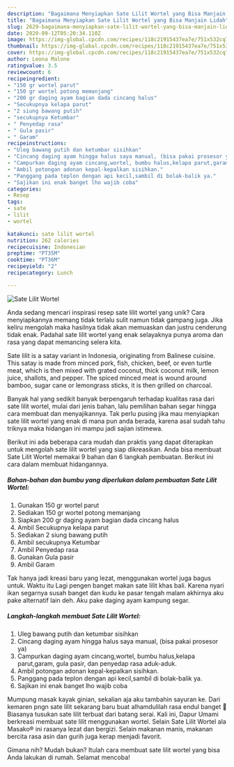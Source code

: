 ```yaml
---
description: "Bagaimana Menyiapkan Sate Lilit Wortel yang Bisa Manjain Lidah"
title: "Bagaimana Menyiapkan Sate Lilit Wortel yang Bisa Manjain Lidah"
slug: 2629-bagaimana-menyiapkan-sate-lilit-wortel-yang-bisa-manjain-lidah
date: 2020-09-12T05:20:34.110Z
image: https://img-global.cpcdn.com/recipes/118c21915437ea7e/751x532cq70/sate-lilit-wortel-foto-resep-utama.jpg
thumbnail: https://img-global.cpcdn.com/recipes/118c21915437ea7e/751x532cq70/sate-lilit-wortel-foto-resep-utama.jpg
cover: https://img-global.cpcdn.com/recipes/118c21915437ea7e/751x532cq70/sate-lilit-wortel-foto-resep-utama.jpg
author: Leona Malone
ratingvalue: 3.5
reviewcount: 6
recipeingredient:
- "150 gr wortel parut"
- "150 gr wortel potong memanjang"
- "200 gr daging ayam bagian dada cincang halus"
- "Secukupnya kelapa parut"
- "2 siung bawang putih"
- "secukupnya Ketumbar"
- " Penyedap rasa"
- " Gula pasir"
- " Garam"
recipeinstructions:
- "Uleg bawang putih dan ketumbar sisihkan"
- "Cincang daging ayam hingga halus saya manual, (bisa pakai prosesor ya)"
- "Campurkan daging ayam cincang,wortel, bumbu halus,kelapa parut,garam, gula pasir, dan penyedap rasa aduk-aduk."
- "Ambil potongan adonan kepal-kepalkan sisihkan."
- "Panggang pada teplon dengan api kecil,sambil di bolak-balik ya."
- "Sajikan ini enak banget lho wajib coba"
categories:
- Resep
tags:
- sate
- lilit
- wortel

katakunci: sate lilit wortel 
nutrition: 262 calories
recipecuisine: Indonesian
preptime: "PT35M"
cooktime: "PT36M"
recipeyield: "2"
recipecategory: Lunch

---
```



![Sate Lilit Wortel](https://img-global.cpcdn.com/recipes/118c21915437ea7e/751x532cq70/sate-lilit-wortel-foto-resep-utama.jpg)

Anda sedang mencari inspirasi resep sate lilit wortel yang unik? Cara menyiapkannya memang tidak terlalu sulit namun tidak gampang juga. Jika keliru mengolah maka hasilnya tidak akan memuaskan dan justru cenderung tidak enak. Padahal sate lilit wortel yang enak selayaknya punya aroma dan rasa yang dapat memancing selera kita.

Sate lilit is a satay variant in Indonesia, originating from Balinese cuisine. This satay is made from minced pork, fish, chicken, beef, or even turtle meat, which is then mixed with grated coconut, thick coconut milk, lemon juice, shallots, and pepper. The spiced minced meat is wound around bamboo, sugar cane or lemongrass sticks, it is then grilled on charcoal.

Banyak hal yang sedikit banyak berpengaruh terhadap kualitas rasa dari sate lilit wortel, mulai dari jenis bahan, lalu pemilihan bahan segar hingga cara membuat dan menyajikannya. Tak perlu pusing jika mau menyiapkan sate lilit wortel yang enak di mana pun anda berada, karena asal sudah tahu triknya maka hidangan ini mampu jadi sajian istimewa.


Berikut ini ada beberapa cara mudah dan praktis yang dapat diterapkan untuk mengolah sate lilit wortel yang siap dikreasikan. Anda bisa membuat Sate Lilit Wortel memakai 9 bahan dan 6 langkah pembuatan. Berikut ini cara dalam membuat hidangannya.

<!--inarticleads1-->

##### Bahan-bahan dan bumbu yang diperlukan dalam pembuatan Sate Lilit Wortel:

1. Gunakan 150 gr wortel parut
1. Sediakan 150 gr wortel potong memanjang
1. Siapkan 200 gr daging ayam bagian dada cincang halus
1. Ambil Secukupnya kelapa parut
1. Sediakan 2 siung bawang putih
1. Ambil secukupnya Ketumbar
1. Ambil  Penyedap rasa
1. Gunakan  Gula pasir
1. Ambil  Garam


Tak hanya jadi kreasi baru yang lezat, menggunakan wortel juga bagus untuk. Waktu itu Lagi pengen banget makan sate lilit khas bali. Karena nyari ikan segarnya susah banget dan kudu ke pasar tengah malam akhirnya aku pake alternatif lain deh. Aku pake daging ayam kampung segar. 

<!--inarticleads2-->

##### Langkah-langkah membuat Sate Lilit Wortel:

1. Uleg bawang putih dan ketumbar sisihkan
1. Cincang daging ayam hingga halus saya manual, (bisa pakai prosesor ya)
1. Campurkan daging ayam cincang,wortel, bumbu halus,kelapa parut,garam, gula pasir, dan penyedap rasa aduk-aduk.
1. Ambil potongan adonan kepal-kepalkan sisihkan.
1. Panggang pada teplon dengan api kecil,sambil di bolak-balik ya.
1. Sajikan ini enak banget lho wajib coba


Mumpung masak kayak ginian, sekalian aja aku tambahin sayuran ke. Dari kemaren pngn sate lilit sekarang baru buat alhamdulilah rasa endul banget 🤤 Biasanya tusukan sate lilit terbuat dari batang serai. Kali ini, Dapur Umami berkreasi membuat sate lilit menggunakan wortel. Selain Sate Lilit Wortel ala Masako® ini rasanya lezat dan bergizi. Selain makanan manis, makanan bercita rasa asin dan gurih juga kerap menjadi favorit. 

Gimana nih? Mudah bukan? Itulah cara membuat sate lilit wortel yang bisa Anda lakukan di rumah. Selamat mencoba!
